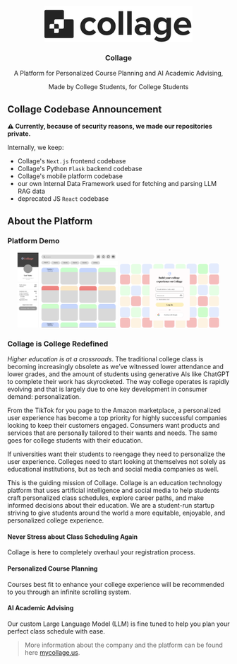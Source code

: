 <!-- Improved compatibility of back to top link: See: https://github.com/othneildrew/Best-README-Template/pull/73 -->
<a name="readme-top"></a>
<!--
*** Thanks for checking out the Best-README-Template. If you have a suggestion
*** that would make this better, please fork the repo and create a pull request
*** or simply open an issue with the tag "enhancement".
*** Don't forget to give the project a star!
*** Thanks again! Now go create something AMAZING! :D
-->



<!-- PROJECT SHIELDS -->
<!--
*** I'm using markdown "reference style" links for readability.
*** Reference links are enclosed in brackets [ ] instead of parentheses ( ).
*** See the bottom of this document for the declaration of the reference variables
*** for contributors-url, forks-url, etc. This is an optional, concise syntax you may use.
*** https://www.markdownguide.org/basic-syntax/#reference-style-links
-->
<!-- [![Contributors][contributors-shield]][contributors-url]
[![Forks][forks-shield]][forks-url]
[![Stargazers][stars-shield]][stars-url]
[![Issues][issues-shield]][issues-url] -->
<!-- [![License][license-shield]][license-url] -->
<!-- [![LinkedIn][linkedin-shield]][linkedin-url] -->



<!-- PROJECT LOGO -->
<br />
<div align="center">
  <a href="https://github.com/collage-us/collage-frontend">
    <img src="images/logo.png" alt="Logo" >
  </a>
<h3 align="center">Collage</h3>
  <p align="center">
    A Platform for Personalized Course Planning and AI Academic Advising,
  </p>
  <p align="center">
    Made by College Students, for College Students
  </p>
</div>

## Collage Codebase Announcement

**⚠️ Currently, because of security reasons, we made our repositories private.**

Internally, we keep: 

- Collage's `Next.js` frontend codebase
- Collage's Python `Flask` backend codebase
- Collage's mobile platform codebase
- our own Internal Data Framework used for fetching and parsing LLM RAG data
- deprecated JS `React` codebase


<!-- ABOUT THE PROJECT -->
## About the Platform

### Platform Demo

<div align="center">
  <img src="images/catalog_demo.png" alt="Demo 1" width="45%" style="display: inline-block;">
  <img src="images/login_demo.png" alt="Demo 2" width="45%" style="display: inline-block;">
</div>

### Collage is College Redefined

*Higher education is at a crossroads*. The traditional college class is becoming increasingly obsolete as we’ve witnessed lower attendance and lower grades, and the amount of students using generative AIs like ChatGPT to complete their work has skyrocketed. The way college operates is rapidly evolving and that is largely due to one key development in consumer demand: personalization.

From the TikTok for you page to the Amazon marketplace, a personalized user experience has become a top priority for highly successful companies looking to keep their customers engaged. Consumers want products and services that are personally tailored to their wants and needs. The same goes for college students with their education.

If universities want their students to reengage they need to personalize the user experience. Colleges need to start looking at themselves not solely as educational institutions, but as tech and social media companies as well.

This is the guiding mission of Collage. Collage is an education technology platform that uses artificial intelligence and social media to help students craft personalized class schedules, explore career paths, and make informed decisions about their education. We are a student-run startup striving to give students around the world a more equitable, enjoyable, and personalized college experience.

<!-- [![Product Name Screen Shot][product-screenshot]](https://example.com) -->
#### Never Stress about Class Scheduling Again

Collage is here to completely overhaul your registration process.

#### Personalized Course Planning

Courses best fit to enhance your college experience will be recommended to you through an infinite scrolling system.

#### AI Academic Advising
Our custom Large Language Model (LLM) is fine tuned to help you plan your perfect class schedule with ease.

> More information about the company and the platform can be found here [mycollage.us](https://mycollage.us/).
